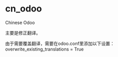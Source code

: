 # cn_odoo
Chinese Odoo

主要是修正翻译。

由于需要覆盖翻译，需要在odoo.conf里添加以下设置：
overwrite_existing_translations = True

